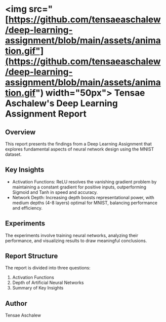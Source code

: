 # <img src="[https://github.com/tensaeaschalew/deep-learning-assignment/blob/main/assets/animation.gif"](https://github.com/tensaeaschalew/deep-learning-assignment/blob/main/assets/animation.gif") width="50px"> Tensae Aschalew's Deep Learning Assignment Report

## Overview

This report presents the findings from a Deep Learning Assignment that explores fundamental aspects of neural network design using the MNIST dataset.

## Key Insights

* Activation Functions: ReLU resolves the vanishing gradient problem by maintaining a constant gradient for positive inputs, outperforming Sigmoid and Tanh in speed and accuracy.
* Network Depth: Increasing depth boosts representational power, with medium depths (4-8 layers) optimal for MNIST, balancing performance and efficiency.

## Experiments

The experiments involve training neural networks, analyzing their performance, and visualizing results to draw meaningful conclusions.

## Report Structure

The report is divided into three questions:

1. Activation Functions
2. Depth of Artificial Neural Networks
3. Summary of Key Insights

## Author

Tensae Aschalew
